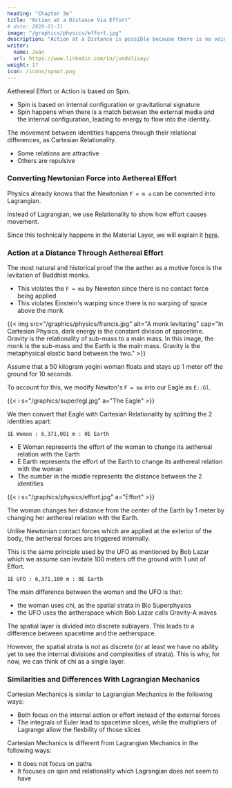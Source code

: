 ```yaml
---
heading: "Chapter 3e"
title: "Action at a Distance Via Effort"
# date: 2020-01-31
image: "/graphics/physics/effort.jpg"
description: "Action at a Distance is possible because there is no void in nature."
writer:
  name: Juan
  url: https://www.linkedin.com/in/jundalisay/
weight: 17
icon: /icons/spmat.png
---
```



Aethereal Effort or Action is based on Spin. 
- Spin is based on internal configuration or gravitational signature
- Spin happens when there is a match between the external media and the internal configuration, leading to energy to flow into the identity. 


The movement between identities happens through their relational differences, as Cartesian Relationality.
- Some relations are attractive
- Others are repulsive



### Converting Newtonian Force into Aethereal Effort

Physics already knows that the Newtonian `F = m a` can be converted into Lagrangian.

Instead of Lagrangian, we use Relationality to show how effort causes movement. 

Since this technically happens in the Material Layer, we will explain it [here](/material/principles/part-5/chapter-03c).


### Action at a Distance Through Aethereal Effort

The most natural and historical proof the the aether as a motive force is the levitation of Buddhist monks. 
- This violates the `F = ma` by Neweton since there is no contact force being applied 
- This violates Einstein's warping since there is no warping of space above the monk 

<!-- According to Newton's Second Law, net force equals mass times acceleration. This is fine for ordinary things like a ball (mass) which is pushed (force) to start rolling (acceleration).  -->

{{< img src="/graphics/physics/francis.jpg" alt="A monk levitating" cap="In Cartesian Physics, dark energy is the constant division of spacetime. Gravity is the relationality of sub-mass to a main mass. In this image, the monk is the sub-mass and the Earth is the main mass. Gravity is the metaphysical elastic band between the two." >}}


Assume that a 50 kilogram yogini woman floats and stays up 1 meter off the ground for 10 seconds. 

 <!-- consi accelerates 1 meter/second {{< s v="2" >}} without any force? How can `0 = 50 1m/s^2`?    -->



To account for this, we modify Newton's `F = ma` into our Eagle as `E::Gl`. 

{{< i s="/graphics/super/egl.jpg" a="The Eagle" >}}

We then convert that Eagle with Cartesian Relationality by splitting the 2 identities apart: 

`1E Woman : 6,371,001 m : 0E Earth`

- E Woman represents the effort of the woman to change its aethereal relation with the Earth 
- E Earth represents the effort of the Earth to change its aethereal relation with the woman
- The number in the middle represents the distance between the 2 identities 


{{< i s="/graphics/physics/effort.jpg" a="Effort" >}}


<!-- A 2D limiter that splits perceptions into seconds will convert `F = ma` on Earth into `Gm^1 [GP second] : Gm^2 [GP second]` based on the Earth's perspective `GP`*
 ![Newton's second law of motion](/graphics/physics/fma.png) -->

The woman changes her distance from the center of the Earth by 1 meter by changing her aethereal relation with the Earth.

Unlike Newtonian contact forces which are applied at the exterior of the body, the aethereal forces are triggered internally. 

<!-- monk `m` in location `x1` floats to location `x2` by successfully changing its state or perspective `Gm` relative to that of the Earth `GP`. The new force, as a **Aethereal Effort**, then results or is derived from the difference between the two states, which may be larger or smaller than the old physical Force.  E = Gm2 [GP second] - Gm1 [GP second] -->

This is the same principle used by the UFO as mentioned by Bob Lazar which we assume can levitate 100 meters off the ground with 1 unit of Effort.

`1E UFO : 6,371,100 m : 0E Earth`

The main difference between the woman and the UFO is that:
- the woman uses chi, as the spatial strata in Bio Superphysics
- the UFO uses the aetherspace which Bob Lazar calls Gravity-A waves

The spatial layer is divided into discrete sublayers. This leads to a difference between spacetime and the aetherspace. 

However, the spatial strata is not as discrete (or at least we have no ability yet to see the internal divisions and complexities of strata). This is why, for now, we can think of chi as a single layer. 



### Similarities and Differences With Lagrangian Mechanics

Cartesian Mechanics is similar to Lagrangian Mechanics in the following ways:
- Both focus on the internal action or effort instead of the external forces
- The integrals of Euler lead to spacetime slices, while the multipliers of Lagrange allow the flexbility of those slices

Cartesian Mechanics is different from Lagrangian Mechanics in the following ways:
- It does not focus on paths
- It focuses on spin and relationality which Lagrangian does not seem to have


<!-- The Effort of the UFO is really the harnessing and increase of this aetherspace to violate or re-render the spacetime slices that it is in -->

<!-- Thus, it took 1 unit of effort to levitate 1 meter/second^2 with zero physical force. 

Note that this quantified effort is relevant only to the monk himself and cannot be used for comparison with the effort of other monks. It can only be compared to the past and future effort of that monk, where he compares himself with himself since the effort is metaphysical and bound to his own mind*.

{{< n n="*His mind is necessarily attached to his body which he moves by this kind of effort, without any force." >}}
 -->
